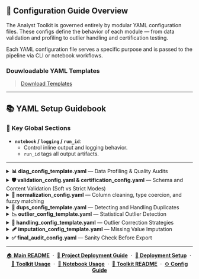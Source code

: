 
## 🧩 Configuration Guide Overview

The Analyst Toolkit is governed entirely by modular YAML configuration files. These configs define the behavior of each module — from data validation and profiling to outlier handling and certification testing.

Each YAML configuration file serves a specific purpose and is passed to the pipeline via CLI or notebook workflows.

### Douwloadable YAML Templates

>[Download Templates](config.zip)
___

## 📚 YAML Setup Guidebook


### 🔧 Key Global Sections

- **`notebook` / `logging` / `run_id`**: 
  - Control inline output and logging behavior.
  - `run_id` tags all output artifacts.

---

<details>
<summary><strong>📊 diag_config_template.yaml</strong> — Data Profiling & Quality Audits</summary>

This configuration controls the **Diagnostics** module (`run_diag_pipeline.py`), which generates a non-destructive structural and statistical profile of a dataset.

### 🔧 Key Sections

Runs the core data profiling logic, producing:
- Schema overview with types and uniqueness
- Missing value counts and percentages
- High-cardinality string fields
- Descriptive statistics (mean, std, skew, kurtosis)
- Sample data and duplicate summaries
- Audit flags (e.g., high skew, unexpected dtypes)

### `settings` (under `profile`)
- `export`: Save profile to disk (XLSX or CSV)
- `as_csv`: If true, exports CSV instead of Excel
- `export_path`: Path for saved summary
- `checkpoint`: Enable joblib-based caching
- `include_samples`: Show `df.head()` preview
- `include_metadata`: Include memory and shape stats
- `max_rows`: Row limit for previews
- `high_cardinality_threshold`: Max unique values before flagging a column

#### `quality_checks`
Used to flag data issues:
- `skew_threshold`: Flag numeric columns exceeding this skew
- `expected_dtypes`: Optional map of columns to expected types. Flags mismatches.

---

### `diagnostics.plotting`
Controls if diagnostic visualizations are generated:
- `run`: Toggle diagnostic plot generation
- `save_dir`: Path to save the plots (e.g., histograms, outlier visuals)

---

### ✅ Example

```yaml
diagnostics:
  input_path: "data/raw/my_dataset.csv"

  profile:
    run: true
    settings:
      export: true
      as_csv: false
      export_path: "exports/reports/diagnostics/diagnostics_summary.xlsx"
      max_rows: 5
      high_cardinality_threshold: 10
      quality_checks:
        skew_threshold: 2.0
        expected_dtypes:
          age: "int64"
          income: "float64"
          gender: "object"

  plotting:
    run: true
    save_dir: "exports/plots/diagnostics/"
```

</details>

<details>
<summary><strong>🛡️ validation_config.yaml & certification_config.yaml</strong> — Schema and Content Validation (Soft vs Strict Modes)</summary>

This configuration governs the schema and content validation stage of the pipeline. It can operate in two distinct modes:

- **Validation Mode (soft)** — used during exploratory analysis. The pipeline continues even if errors are detected.
- **Certification Mode (strict)** — used as a final QA gate. If any check fails, the pipeline halts (`fail_on_error: true`).

### 🔧 Key Sections
- `input_path`: path to the dataset under validation
- `schema_validation.run`: toggles the schema validation logic
- `schema_validation.fail_on_error`: enforces strict blocking in certification mode
- `rules.expected_columns`: required column names
- `rules.expected_types`: expected dtypes (e.g., float64, object, datetime64[ns])
- `rules.categorical_values`: allowed values for string columns
- `rules.numeric_ranges`: minimum/maximum thresholds for numeric fields
- `settings`: controls export paths and joblib checkpointing

Example:
```yaml
validation:
  input_path: "data/raw/my_dataset.csv"
  schema_validation:
    run: true
    fail_on_error: true  # Set false for non-blocking validation

    rules:
      expected_columns:
        - "tag_id"
        - "species"
        - "bill_length_mm"
      expected_types:
        tag_id: "object"
        species: "object"
        bill_length_mm: "float64"
      categorical_values:
        species: ["Adelie", "Chinstrap", "Gentoo"]
      numeric_ranges:
        bill_length_mm:
          min: 30.0
          max: 65.0

  settings:
    checkpoint: true
    export: true
    export_path: "exports/reports/certification/my_report.xlsx"
```

> This module supports precise QA policies and lets you define flexible column validation logic. Use `fail_on_error: false` to run audits without blocking your pipeline.
</details>

<details>
<summary><strong>🔀 normalization_config.yaml</strong> — Column cleaning, type coercion, and fuzzy matching</summary>

This configuration governs the **Normalization** module, which applies rule-based data cleaning transformations including column renaming, value mapping, typo correction, and type enforcement.

### 🔧 Key Sections

- `rename_columns`: Rename messy or inconsistent column headers
- `standardize_text_columns`: Auto-title-case or upper-case entries
- `value_mappings`: Explicit mapping dictionary for known text replacements
- `fuzzy_matching`: Runs fuzzy string matching on selected fields
  - `master_list`: List of valid values
  - `score_cutoff`: Minimum similarity score
- `parse_datetimes`: Force conversion of date columns
- `coerce_dtypes`: Enforce column data types (e.g. float64, int64)
- `preview_columns`: Fields shown in preview output or reports
- `settings`: Controls export, joblib checkpointing, and inline rendering

### ✅ Example
```yaml
normalization:
  run: true

  rules:
    rename_columns:
      'bill length (mm)': 'bill_length_mm'

    standardize_text_columns:
      - 'sex'

    value_mappings:
      sex:
        'f': 'FEMALE'
        'm': 'MALE'
        '?': 'UNKNOWN'

    fuzzy_matching:
      run: true
      settings:
        species:
          master_list: ["Adelie", "Chinstrap", "Gentoo"]
          score_cutoff: 80

    parse_datetimes:
      capture_date:
        format: '%Y-%m-%d'
        errors: 'coerce'

    coerce_dtypes:
      bill_length_mm: 'float64'

  settings:
    show_inline: true
    export: true
    export_path: "exports/reports/normalization/normalization_report.xlsx"
    checkpoint:
      run: true
      checkpoint_path: "exports/joblib/{run_id}/{run_id}_m03_df_normalized.joblib"
```
</details>

<details>
<summary><strong>📛 dups_config_template.yaml</strong> — Detecting and Handling Duplicates</summary>

This configuration governs the **Duplicate Detection** module. It supports both **flagging** and **removing** duplicate rows using custom logic.

### 🔧 Key Sections

- `subset_columns`: Columns to consider for duplicate matching (default: all)
- `keep`: Which duplicate to retain — `'first'`, `'last'`, or `False` to drop all duplicates
- `mode`: Whether to `'remove'` or `'flag'` duplicates
- `input_path`: Path to the input dataset
- `settings`: Controls export, checkpointing, and visualization

### ✅ Example
```yaml
duplicates:
  run: true
  subset_columns: null
  keep: "first"
  mode: "remove"
  input_path: "exports/joblib/{run_id}_m02_2_df_certified.joblib"

  settings:
    checkpoint: true
    checkpoint_path: "exports/joblib/{run_id}/{run_id}_m04__dupes_checkpoint.joblib"

    export: true
    export_path: "exports/reports/duplicates/duplicates_report.xlsx"
    export_format: "xlsx"

    show_inline: true

    plotting:
      run: true
      save_dir: "exports/plots/duplicates/"
```
> Optional cleanup is available for schema-variant files using `preview_drop_columns`.
</details>

<details>
<summary><strong>📉 outlier_config_template.yaml</strong> — Statistical Outlier Detection</summary>

This configuration governs the **Outlier Detection** module, which identifies anomalous values in numeric fields based on statistical rules. No data is modified — this is a non-destructive detection pass.

### 🔧 Key Sections

- `run`: Toggle to enable detection
- `method`: Detection strategy — supports `'zscore'`, `'iqr'`, or `'percentile'`
- `threshold`: Cutoff value (e.g., `3.0` for z-score, `1.5` for IQR multiplier)
- `features`: List of numeric columns to scan for outliers

### ✅ Example
```yaml
outlier_detection:
  run: true
  method: "iqr"
  threshold: 1.5
  features:
    - "bill_length_mm"
    - "body_mass_g"
```

> This stage produces a flagged dataset and optionally exports outlier distributions as plots.
</details>

<details>
<summary><strong>🧼 handling_config_template.yaml</strong> — Outlier Correction Strategies</summary>

This configuration governs the **Outlier Handling** module (`run_handling_pipeline.py`). It takes in the outputs of the outlier detection stage and applies **corrective transformations** to flagged values based on global or column-specific rules.

### 🔧 Key Sections

- **`input_df_path`**: Path to the flagged dataset from the previous detection stage  
- **`detection_results_path`**: Path to the joblib file containing outlier masks  
- **`handling_specs`**: Core section specifying how each column's outliers should be treated:
  - `clip`: cap values to upper/lower statistical bounds
  - `median`: replace with column median
  - `constant`: replace with a specified fallback value (`fill_value`)
  - `none`: leave outliers untouched
- **`__default__` / `__global__`**:
  - `__global__`: strategy applied unless overridden  
  - `__default__`: fallback if column not explicitly mentioned
- **`settings`**: Export and checkpointing behavior, display toggles

### ✅ Example
```yaml
outlier_handling:
  run: true

  input_df_path: "exports/joblib/{run_id}_m05_outliers_flagged.joblib"
  detection_results_path: "exports/joblib/{run_id}_m05_detection_results.joblib"

  handling_specs:
    __global__:
      strategy: 'none'

    bill_length_mm:
      strategy: 'clip'

    body_mass_g:
      strategy: 'median'

    flipper_length_mm:
      strategy: 'constant'
      fill_value: -999

    __default__:
      strategy: 'clip'

  settings:
    show_inline: true

    export:
      run: true
      export_path: "exports/reports/outliers/handling/outlier_handling_report.xlsx"
      as_csv: false

    checkpoint:
      run: true
      checkpoint_path: "exports/joblib/{run_id}/{run_id}_m06_df_handled.joblib"
```

> This module is typically used after `detect_outliers.yaml`. It does not perform new detection — only applies remediation to already-flagged values.

</details>

<details>
<summary><strong>🩹 imputation_config_template.yaml</strong> — Missing Value Imputation</summary>

This configuration governs the **Imputation** module (`run_imputation_pipeline.py`). It fills missing values (`NaN`) using specified strategies per column and supports both numeric and categorical imputation.

### 🔧 Key Sections

- **`input_path`**: Path to the input dataset (typically from previous outlier handling step)
- **`rules.strategies`**: Dictionary specifying how to impute each column:
  - `'mean'`: Fill with column mean (numeric only)
  - `'median'`: Fill with column median (numeric only)
  - `'mode'`: Fill with most common value
  - `'constant'`: Replace with fixed value via nested dict `{strategy: 'constant', value: ...}`

- **`settings`**: Controls plotting, inline output, checkpointing, and export location

### ✅ Example
```yaml
imputation:
  run: true
  input_path: "exports/joblib/{run_id}_m06_df_handled.joblib"

  rules:
    strategies:
      bill_length_mm: 'mean'
      body_mass_g: 'mean'
      bill_depth_mm: 'median'
      flipper_length_mm: 'median'
      sex: 'mode'
      tag_id:
        strategy: 'constant'
        value: 'UNKNOWN'
      capture_date:
        strategy: 'constant'
        value: "1900-01-01"

  settings:
    show_inline: true
    export:
      run: true
      export_path: "exports/reports/imputation/imputation_report.xlsx"
    plotting:
      run: true
      save_dir: "exports/plots/imputation/"
    checkpoint:
      run: true
      checkpoint_path: "exports/joblib/{run_id}/{run_id}_m07_df_imputed.joblib"
```

> Use this module to address data sparsity before modeling or final audits. Can be customized per column using a mix of strategy types.
</details>

<details>
<summary><strong>✅ final_audit_config.yaml</strong> — Sanity Check Before Export</summary>

This configuration governs the **Final Audit** module, a lightweight but essential QA step applied just before the final export of cleaned data. It checks for any lingering issues that may have slipped through prior transformations.

### 🔧 Key Sections

- `run`: Toggles the final audit logic
- `input_path`: Path to the dataset being audited
- `checks`: List of final sanity checks to run:
  - `no_nulls`: Flags if any null values remain
  - `expected_columns`: Ensures final schema matches expectations
  - `range_checks`: Optional column-level numeric thresholds
- `settings`: Controls export and checkpoint behavior

### ✅ Example
```yaml
final_audit:
  run: true
  input_path: "exports/joblib/{run_id}_m07_cleaned_dataset.joblib"

  checks:
    no_nulls: true
    expected_columns:
      - "tag_id"
      - "species"
      - "bill_length_mm"
      - "body_mass_g"
    range_checks:
      bill_length_mm:
        min: 25
        max: 65
      body_mass_g:
        min: 2500
        max: 6500

  settings:
    show_inline: true
    export: true
    export_path: "exports/reports/final_audit/final_audit_report.xlsx"
```

> This step ensures your output is clean, consistent, and ready for analysis or delivery. It's often used as a guardrail before dataset certification or ML model ingestion.

</details>

---

<p align="center">
  <a href="README.md">🏠 <b>Main README</b></a>
  &nbsp;·&nbsp;
  <a href="deployment_guide.md">🚀 <b>Project Deployment Guide</b></a>
  &nbsp;·&nbsp;
  <a href="deployment_setup_guide.md">🔧 <b>Deployment  Setup</b></a>
  &nbsp;·&nbsp;
  <a href="toolkit_readme.md">📘 <b>Toolkit Usage</b></a>
  &nbsp;·&nbsp;
  <a href="notebook_usage_guide.md">📓 <b>Notebook Usage</b></a>
  &nbsp;·&nbsp;
  <a href="toolkit_readme.md">📘 <b>Toolkit README</b></a>
  &nbsp;·&nbsp;
  <a href="toolkit_config_guide.md">⚙️ <b>Config Guide</b></a>
</p>
